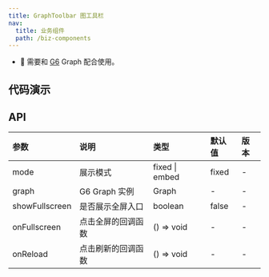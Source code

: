 ```yaml
---
title: GraphToolbar 图工具栏
nav:
  title: 业务组件
  path: /biz-components
---
```


- 📢 需要和 [G6](https://github.com/antvis/G6) Graph 配合使用。

## 代码演示

<!-- prettier-ignore -->
<code src="../TaskGraph/demo/basic.tsx" title="基本"></code>

## API

| 参数           | 说明               | 类型           | 默认值 | 版本 |
| :------------- | :----------------- | :------------- | :----- | :--- |
| mode           | 展示模式           | fixed \| embed | fixed  | -    |
| graph          | G6 Graph 实例      | Graph          | -      | -    |
| showFullscreen | 是否展示全屏入口   | boolean        | false  | -    |
| onFullscreen   | 点击全屏的回调函数 | () => void     | -      | -    |
| onReload       | 点击刷新的回调函数 | () => void     | -      | -    |
